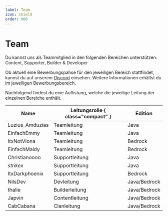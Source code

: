 ```yaml
---
label: Team
icon: shield
order: 900
---
```


# Team

Du kannst uns als Teammitglied in den folgenden Bereichen unterstützen: Content, Supporter, Builder & Developer

Ob aktuell eine Bewerbungspahse für den jeweiligen Bereich stattfindet, kannst du auf unserem [Discord](https://discord.com/channels/492478214568935460/958344693236768808) einsehen. Weitere Informationen erhältst du im jeweiligen Bewerbungsbereich.

Nachfolgend findest du eine Auflistung, welche die jeweilige Leitung der einzelnen Bereiche enthält.

Name              | Leitungsrolle { class="compact" }  | Edition
---               | ---                                | ---
Luzius_Amduzias   | Teamleitung                        | Java
EinfachEmmy       | Teamleitung                        | Java
ItxNotViona       | Teamleitung                        | Bedrock
EinfachMaldy      | Teamleitung                        | Bedrock
Christianoooo     | Supportleitung                     | Java
_strikex_         | Supportleitung                     | Java
ItxDarkphoenix    | Supportleitung                     | Bedrock
NilsDev           | Devleitung                         | Java/Bedrock
thalie            | Builderleitung                     | Java/Bedrock
Japvin            | Contentleitung                     | Java/Bedrock
CabCabana         | Clanleitung                        | Java/Bedrock




